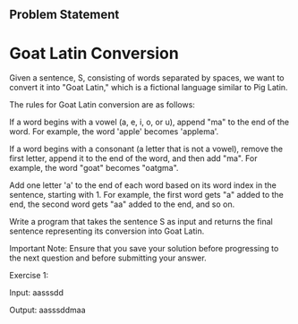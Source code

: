 ## Problem Statement
# Goat Latin Conversion

Given a sentence, S, consisting of words separated by spaces, we want to convert it into "Goat Latin," which is a fictional language similar to Pig Latin.

The rules for Goat Latin conversion are as follows:

If a word begins with a vowel (a, e, i, o, or u), append "ma" to the end of the word. For example, the word 'apple' becomes 'applema'.

If a word begins with a consonant (a letter that is not a vowel), remove the first letter, append it to the end of the word, and then add "ma". For example, the word "goat" becomes "oatgma".

Add one letter 'a' to the end of each word based on its word index in the sentence, starting with 1. For example, the first word gets "a" added to the end, the second word gets "aa" added to the end, and so on.

Write a program that takes the sentence S as input and returns the final sentence representing its conversion into Goat Latin.

Important Note: Ensure that you save your solution before progressing to the next question and  before submitting your answer.

Exercise 1:

Input:
aasssdd

Output:
aasssddmaa
